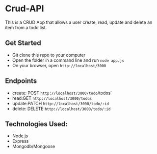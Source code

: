 # Crud-API
This is a CRUD App that allows a user create, read, update and delete an item from a todo list.

## Get Started
- Git clone this repo to your computer
- Open the folder in a command line and run `node app.js`
- On your browser, open `http://localhost/3000`

## Endpoints

- create: POST `http://localhost/3000/todo`/todos`
- read:GET  `http://localhost/3000/todos`
- update:PATCH `http://localhost/3000/todo/:id`
- delete: DELETE `http://localhost/3000/todo/:id`


## Technologies Used:
- Node.js
- Express
- Mongodb/Mongoose
